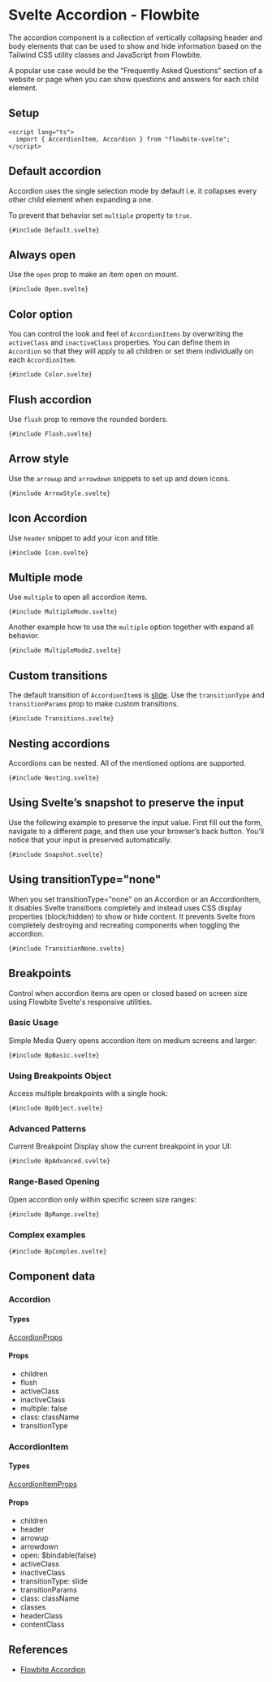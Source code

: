 # Svelte Accordion - Flowbite


<script lang="ts">
  import { CompoAttributesViewer, GitHubCompoLinks, toKebabCase } from '../../utils'
  import { P, A } from 'flowbite-svelte'; 
  const dirName = toKebabCase(component_title)
</script>

The accordion component is a collection of vertically collapsing header and body elements that can be used to show and hide information based on the Tailwind CSS utility classes and JavaScript from Flowbite.

A popular use case would be the “Frequently Asked Questions” section of a website or page when you can show questions and answers for each child element.

## Setup

```svelte
<script lang="ts">
  import { AccordionItem, Accordion } from "flowbite-svelte";
</script>
```

## Default accordion

Accordion uses the single selection mode by default i.e. it collapses every other child element when expanding a one.

To prevent that behavior set `multiple` property to `true`.

```svelte
{#include Default.svelte}
```

## Always open

Use the `open` prop to make an item open on mount.

```svelte
{#include Open.svelte}
```

## Color option

You can control the look and feel of `AccordionItems` by overwriting the `activeClass` and `inactiveClass` properties. You can define them in `Accordion` so that they will apply to all children or set them individually on each `AccordionItem`.

```svelte
{#include Color.svelte}
```

## Flush accordion

Use `flush` prop to remove the rounded borders.

```svelte
{#include Flush.svelte}
```

## Arrow style

Use the `arrowup` and `arrowdown` snippets to set up and down icons.

```svelte
{#include ArrowStyle.svelte}
```

## Icon Accordion

Use `header` snippet to add your icon and title.

```svelte
{#include Icon.svelte}
```

## Multiple mode

Use `multiple` to open all accordion items.

```svelte
{#include MultipleMode.svelte}
```

Another example how to use the `multiple` option together with expand all behavior.

```svelte
{#include MultipleMode2.svelte}
```

## Custom transitions

The default transition of `AccordionItem`s is <A href="https://svelte.dev/docs#run-time-svelte-transition-slide">slide</A>. Use the `transitionType` and `transitionParams` prop to make custom transitions.

```svelte
{#include Transitions.svelte}
```

## Nesting accordions

Accordions can be nested. All of the mentioned options are supported.

```svelte
{#include Nesting.svelte}
```

## Using Svelte’s snapshot to preserve the input

Use the following example to preserve the input value. First fill out the form, navigate to a different page, and then use your browser’s back button. You’ll notice that your input is preserved automatically.

```svelte
{#include Snapshot.svelte}
```

## Using transitionType="none"

When you set transitionType="none" on an Accordion or an AccordionItem, it disables Svelte transitions completely and instead uses CSS display properties (block/hidden) to show or hide content. It prevents Svelte from completely destroying and recreating components when toggling the accordion.

```svelte
{#include TransitionNone.svelte}
```

## Breakpoints

Control when accordion items are open or closed based on screen size using Flowbite Svelte's responsive utilities.

### Basic Usage

Simple Media Query opens accordion item on medium screens and larger:

```svelte
{#include BpBasic.svelte}
```

### Using Breakpoints Object

Access multiple breakpoints with a single hook:

```svelte
{#include BpObject.svelte}
```

### Advanced Patterns

Current Breakpoint Display show the current breakpoint in your UI:

```svelte
{#include BpAdvanced.svelte}
```

### Range-Based Opening

Open accordion only within specific screen size ranges:

```svelte
{#include BpRange.svelte}
```

### Complex examples

```svelte
{#include BpComplex.svelte}
```

## Component data

### Accordion

#### Types

[AccordionProps](https://github.com/themesberg/flowbite-svelte/blob/main/src/lib/types.ts#L169)

#### Props

- children
- flush
- activeClass
- inactiveClass
- multiple: false
- class: className
- transitionType

### AccordionItem

#### Types

[AccordionItemProps](https://github.com/themesberg/flowbite-svelte/blob/main/src/lib/types.ts#L177)

#### Props

- children
- header
- arrowup
- arrowdown
- open: $bindable(false)
- activeClass
- inactiveClass
- transitionType: slide
- transitionParams
- class: className
- classes
- headerClass
- contentClass


## References

- [Flowbite Accordion](https://flowbite.com/docs/components/accordion/)


